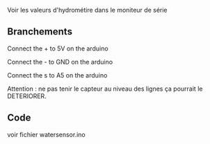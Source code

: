 Voir les valeurs d'hydrométire dans le moniteur de série

## Branchements

Connect the + to 5V on the arduino

Connect the - to GND on the arduino

Connect the s to A5 on the arduino

Attention : ne pas tenir le capteur au niveau des lignes ça pourrait le DETERIORER.


## Code 

voir fichier watersensor.ino
